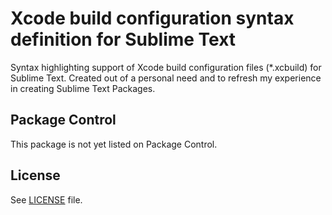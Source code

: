 # Xcode build configuration syntax definition for Sublime Text

Syntax highlighting support of Xcode build configuration files (*.xcbuild) for Sublime Text. Created out of a personal need and to refresh my experience in creating Sublime Text Packages.

## Package Control

This package is not yet listed on Package Control.

## License

See [LICENSE](LICENSE) file.
